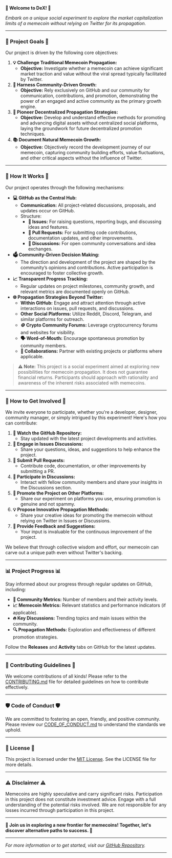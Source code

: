 **🎉 Welcome to DeX! 🎉**

*Embark on a unique social experiment to explore the market capitalization limits of a memecoin without relying on Twitter for its propagation.*

------

### **🚀 Project Goals 🚀**

Our project is driven by the following core objectives:

1. **💡 Challenge Traditional Memecoin Propagation:**
   - **Objective:** Investigate whether a memecoin can achieve significant market traction and value without the viral spread typically facilitated by Twitter.
2. **🤝 Harness Community-Driven Growth:**
   - **Objective:** Rely exclusively on GitHub and our community for communication, contributions, and promotion, demonstrating the power of an engaged and active community as the primary growth engine.
3. **🔗 Pioneer Decentralized Propagation Strategies:**
   - **Objective:** Develop and understand effective methods for promoting and advancing digital assets without centralized social platforms, laying the groundwork for future decentralized promotion techniques.
4. **📚 Document Natural Memecoin Growth:**
   - **Objective:** Objectively record the development journey of our memecoin, capturing community building efforts, value fluctuations, and other critical aspects without the influence of Twitter.

------

### **🔧 How It Works 🔧**

Our project operates through the following mechanisms:

- **💻 GitHub as the Central Hub:**
  - **Communication:** All project-related discussions, proposals, and updates occur on GitHub.
  - Structure:
    - **🐛 Issues:** For raising questions, reporting bugs, and discussing ideas and features.
    - **🔀 Pull Requests:** For submitting code contributions, documentation updates, and other improvements.
    - **💬 Discussions:** For open community conversations and idea exchanges.
- **🗳️ Community-Driven Decision Making:**
  - The direction and development of the project are shaped by the community’s opinions and contributions. Active participation is encouraged to foster collective growth.
- **📈 Transparent Progress Tracking:**
  - Regular updates on project milestones, community growth, and relevant metrics are documented openly on GitHub.
- **🌐 Propagation Strategies Beyond Twitter:**
  - **Within GitHub:** Engage and attract attention through active interactions on issues, pull requests, and discussions.
  - **Other Social Platforms:** Utilize Reddit, Discord, Telegram, and similar platforms for outreach.
  - **🪙 Crypto Community Forums:** Leverage cryptocurrency forums and websites for visibility.
  - **🗣️ Word-of-Mouth:** Encourage spontaneous promotion by community members.
  - **🤝 Collaborations:** Partner with existing projects or platforms where applicable.

> **⚠️ Note:** This project is a social experiment aimed at exploring new possibilities for memecoin propagation. It does not guarantee financial returns. Participants should approach with rationality and awareness of the inherent risks associated with memecoins.

------

### **🙌 How to Get Involved 🙌**

We invite everyone to participate, whether you're a developer, designer, community manager, or simply intrigued by this experiment! Here's how you can contribute:

1. **👀 Watch the GitHub Repository:**
   - Stay updated with the latest project developments and activities.
2. **💬 Engage in Issues Discussions:**
   - Share your questions, ideas, and suggestions to help enhance the project.
3. **🔧 Submit Pull Requests:**
   - Contribute code, documentation, or other improvements by submitting a PR.
4. **💬 Participate in Discussions:**
   - Interact with fellow community members and share your insights in the Discussions section.
5. **📢 Promote the Project on Other Platforms:**
   - Share our experiment on platforms you use, ensuring promotion is genuine and not spammy.
6. **💡 Propose Innovative Propagation Methods:**
   - Share your creative ideas for promoting the memecoin without relying on Twitter in Issues or Discussions.
7. **📝 Provide Feedback and Suggestions:**
   - Your input is invaluable for the continuous improvement of the project.

We believe that through collective wisdom and effort, our memecoin can carve out a unique path even without Twitter's backing.

------

### **📊 Project Progress 📊**

Stay informed about our progress through regular updates on GitHub, including:

- **👥 Community Metrics:** Number of members and their activity levels.
- **📈 Memecoin Metrics:** Relevant statistics and performance indicators (if applicable).
- **🔥 Key Discussions:** Trending topics and main issues within the community.
- **🔍 Propagation Methods:** Exploration and effectiveness of different promotion strategies.

Follow the **Releases** and **Activity** tabs on GitHub for the latest updates.

------

### **🤝 Contributing Guidelines 🤝**

We welcome contributions of all kinds! Please refer to the [CONTRIBUTING.md](https://chatgpt.com/c/677922db-9874-8013-a8c0-6d2245c1daac?model=gpt-4o#) file for detailed guidelines on how to contribute effectively.

------

### **🛡️ Code of Conduct 🛡️**

We are committed to fostering an open, friendly, and positive community. Please review our [CODE_OF_CONDUCT.md](https://chatgpt.com/c/677922db-9874-8013-a8c0-6d2245c1daac?model=gpt-4o#) to understand the standards we uphold.

------

### **📜 License 📜**

This project is licensed under the [MIT License](https://chatgpt.com/c/677922db-9874-8013-a8c0-6d2245c1daac?model=gpt-4o#). See the LICENSE file for more details.

------

### **⚠️ Disclaimer ⚠️**

Memecoins are highly speculative and carry significant risks. Participation in this project does not constitute investment advice. Engage with a full understanding of the potential risks involved. We are not responsible for any losses incurred through participation in this project.

------

**🌟 Join us in exploring a new frontier for memecoins! Together, let's discover alternative paths to success. 🌟**

------

*For more information or to get started, visit our [GitHub Repository](https://chatgpt.com/c/677922db-9874-8013-a8c0-6d2245c1daac?model=gpt-4o#).*

------

